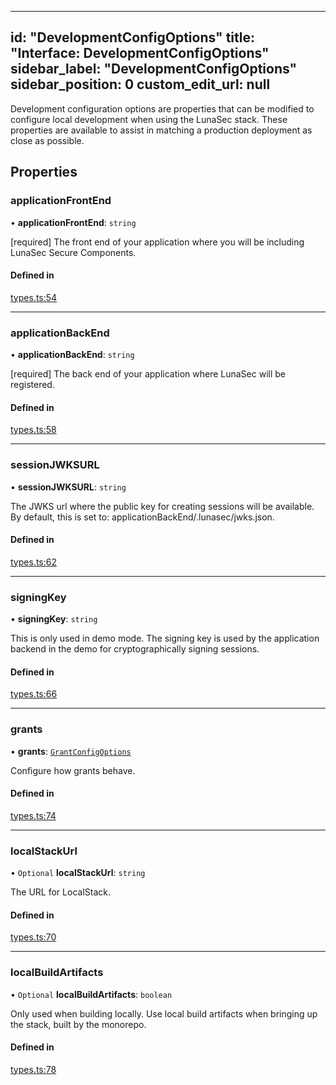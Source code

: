 <!--
  ~ Copyright by LunaSec (owned by Refinery Labs, Inc)
  ~
  ~ Licensed under the Creative Commons Attribution-ShareAlike 4.0 International
  ~ (the "License"); you may not use this file except in compliance with the
  ~ License. You may obtain a copy of the License at
  ~
  ~ https://creativecommons.org/licenses/by-sa/4.0/legalcode
  ~
  ~ See the License for the specific language governing permissions and
  ~ limitations under the License.
  ~
-->
---
id: "DevelopmentConfigOptions"
title: "Interface: DevelopmentConfigOptions"
sidebar_label: "DevelopmentConfigOptions"
sidebar_position: 0
custom_edit_url: null
---

Development configuration options are properties that can be modified to configure local development
when using the LunaSec stack. These properties are available to assist in matching a production
deployment as close as possible.

## Properties

### applicationFrontEnd

• **applicationFrontEnd**: `string`

[required] The front end of your application where you will be including LunaSec Secure Components.

#### Defined in

[types.ts:54](https://github.com/lunasec-io/lunasec/blob/218df468/js/sdks/packages/cli/src/config/types.ts#L54)

___

### applicationBackEnd

• **applicationBackEnd**: `string`

[required] The back end of your application where LunaSec will be registered.

#### Defined in

[types.ts:58](https://github.com/lunasec-io/lunasec/blob/218df468/js/sdks/packages/cli/src/config/types.ts#L58)

___

### sessionJWKSURL

• **sessionJWKSURL**: `string`

The JWKS url where the public key for creating sessions will be available. By default, this is set to: applicationBackEnd/.lunasec/jwks.json.

#### Defined in

[types.ts:62](https://github.com/lunasec-io/lunasec/blob/218df468/js/sdks/packages/cli/src/config/types.ts#L62)

___

### signingKey

• **signingKey**: `string`

This is only used in demo mode. The signing key is used by the application backend in the demo for cryptographically signing sessions.

#### Defined in

[types.ts:66](https://github.com/lunasec-io/lunasec/blob/218df468/js/sdks/packages/cli/src/config/types.ts#L66)

___

### grants

• **grants**: [`GrantConfigOptions`](GrantConfigOptions.md)

Configure how grants behave.

#### Defined in

[types.ts:74](https://github.com/lunasec-io/lunasec/blob/218df468/js/sdks/packages/cli/src/config/types.ts#L74)

___

### localStackUrl

• `Optional` **localStackUrl**: `string`

The URL for LocalStack.

#### Defined in

[types.ts:70](https://github.com/lunasec-io/lunasec/blob/218df468/js/sdks/packages/cli/src/config/types.ts#L70)

___

### localBuildArtifacts

• `Optional` **localBuildArtifacts**: `boolean`

Only used when building locally. Use local build artifacts when bringing up the stack, built by the monorepo.

#### Defined in

[types.ts:78](https://github.com/lunasec-io/lunasec/blob/218df468/js/sdks/packages/cli/src/config/types.ts#L78)
